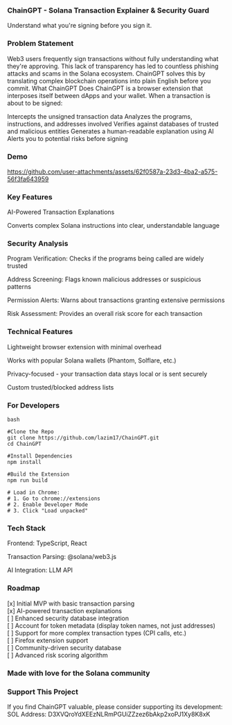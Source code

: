 ### ChainGPT - Solana Transaction Explainer & Security Guard

Understand what you're signing before you sign it.

### Problem Statement

Web3 users frequently sign transactions without fully understanding what they're approving. This lack of transparency has led to countless phishing attacks and scams in the Solana ecosystem.
ChainGPT solves this by translating complex blockchain operations into plain English before you commit.
What ChainGPT Does
ChainGPT is a browser extension that interposes itself between dApps and your wallet. When a transaction is about to be signed:

Intercepts the unsigned transaction data
Analyzes the programs, instructions, and addresses involved
Verifies against databases of trusted and malicious entities
Generates a human-readable explanation using AI
Alerts you to potential risks before signing

### Demo

https://github.com/user-attachments/assets/62f0587a-23d3-4ba2-a575-56f3fa643959

### Key Features
AI-Powered Transaction Explanations

Converts complex Solana instructions into clear, understandable language

### Security Analysis

Program Verification: Checks if the programs being called are widely trusted

Address Screening: Flags known malicious addresses or suspicious patterns

Permission Alerts: Warns about transactions granting extensive permissions

Risk Assessment: Provides an overall risk score for each transaction

### Technical Features

Lightweight browser extension with minimal overhead

Works with popular Solana wallets (Phantom, Solflare, etc.)

Privacy-focused - your transaction data stays local or is sent securely

Custom trusted/blocked address lists

### For Developers

```
bash

#Clone the Repo
git clone https://github.com/lazim17/ChainGPT.git
cd ChainGPT

#Install Dependencies
npm install

#Build the Extension
npm run build

# Load in Chrome:
# 1. Go to chrome://extensions
# 2. Enable Developer Mode
# 3. Click "Load unpacked"
```

### Tech Stack

Frontend: TypeScript, React

Transaction Parsing: @solana/web3.js

AI Integration: LLM API

### Roadmap

[x] Initial MVP with basic transaction parsing  
[x] AI-powered transaction explanations  
[ ] Enhanced security database integration  
[ ] Account for token metadata (display token names, not just addresses)  
[ ] Support for more complex transaction types (CPI calls, etc.)  
[ ] Firefox extension support  
[ ] Community-driven security database  
[ ] Advanced risk scoring algorithm  

### Made with love for the Solana community
  
### Support This Project

If you find ChainGPT valuable, please consider supporting its development:
SOL Address: D3XVQroYdXEEzNLRmPGUiZZzez6bAkp2xoPJ1Xy8K8xK



